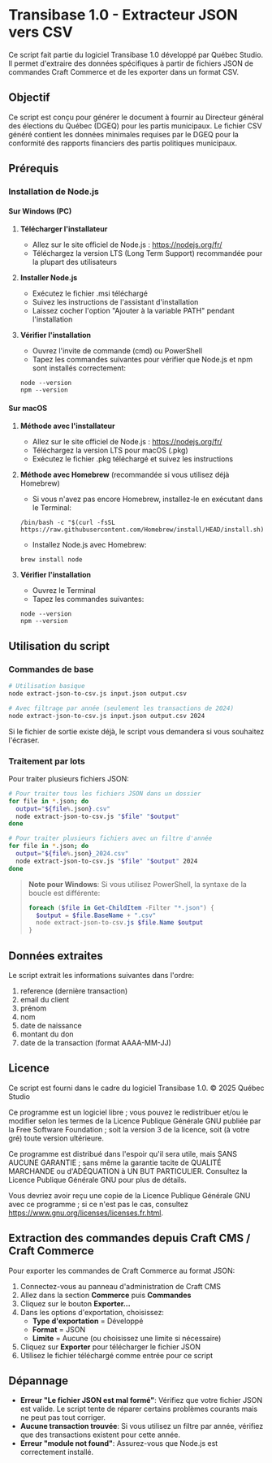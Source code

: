 # Transibase 1.0 - Extracteur JSON vers CSV

Ce script fait partie du logiciel Transibase 1.0 développé par Québec Studio.
Il permet d'extraire des données spécifiques à partir de fichiers JSON de commandes Craft Commerce et de les exporter dans un format CSV.

## Objectif

Ce script est conçu pour générer le document à fournir au Directeur général des élections du Québec (DGEQ) pour les partis municipaux. Le fichier CSV généré contient les données minimales requises par le DGEQ pour la conformité des rapports financiers des partis politiques municipaux.

## Prérequis

### Installation de Node.js

#### Sur Windows (PC)

1. **Télécharger l'installateur**
   - Allez sur le site officiel de Node.js : https://nodejs.org/fr/
   - Téléchargez la version LTS (Long Term Support) recommandée pour la plupart des utilisateurs
   
2. **Installer Node.js**
   - Exécutez le fichier .msi téléchargé
   - Suivez les instructions de l'assistant d'installation
   - Laissez cocher l'option "Ajouter à la variable PATH" pendant l'installation
   
3. **Vérifier l'installation**
   - Ouvrez l'invite de commande (cmd) ou PowerShell
   - Tapez les commandes suivantes pour vérifier que Node.js et npm sont installés correctement:
   ```
   node --version
   npm --version
   ```

#### Sur macOS

1. **Méthode avec l'installateur**
   - Allez sur le site officiel de Node.js : https://nodejs.org/fr/
   - Téléchargez la version LTS pour macOS (.pkg)
   - Exécutez le fichier .pkg téléchargé et suivez les instructions
   
2. **Méthode avec Homebrew** (recommandée si vous utilisez déjà Homebrew)
   - Si vous n'avez pas encore Homebrew, installez-le en exécutant dans le Terminal:
   ```
   /bin/bash -c "$(curl -fsSL https://raw.githubusercontent.com/Homebrew/install/HEAD/install.sh)"
   ```
   - Installez Node.js avec Homebrew:
   ```
   brew install node
   ```
   
3. **Vérifier l'installation**
   - Ouvrez le Terminal
   - Tapez les commandes suivantes:
   ```
   node --version
   npm --version
   ```

## Utilisation du script

### Commandes de base

```bash
# Utilisation basique
node extract-json-to-csv.js input.json output.csv

# Avec filtrage par année (seulement les transactions de 2024)
node extract-json-to-csv.js input.json output.csv 2024
```

Si le fichier de sortie existe déjà, le script vous demandera si vous souhaitez l'écraser.

### Traitement par lots

Pour traiter plusieurs fichiers JSON:

```bash
# Pour traiter tous les fichiers JSON dans un dossier
for file in *.json; do
  output="${file%.json}.csv"
  node extract-json-to-csv.js "$file" "$output"
done

# Pour traiter plusieurs fichiers avec un filtre d'année
for file in *.json; do
  output="${file%.json}_2024.csv"
  node extract-json-to-csv.js "$file" "$output" 2024
done
```

> **Note pour Windows**: Si vous utilisez PowerShell, la syntaxe de la boucle est différente:
> ```powershell
> foreach ($file in Get-ChildItem -Filter "*.json") {
>   $output = $file.BaseName + ".csv"
>   node extract-json-to-csv.js $file.Name $output
> }
> ```

## Données extraites

Le script extrait les informations suivantes dans l'ordre:

1. reference (dernière transaction)
2. email du client
3. prénom
4. nom
5. date de naissance
6. montant du don
7. date de la transaction (format AAAA-MM-JJ)

## Licence

Ce script est fourni dans le cadre du logiciel Transibase 1.0.
© 2025 Québec Studio

Ce programme est un logiciel libre ; vous pouvez le redistribuer et/ou le modifier selon les termes de la Licence Publique Générale GNU publiée par la Free Software Foundation ; soit la version 3 de la licence, soit (à votre gré) toute version ultérieure.

Ce programme est distribué dans l'espoir qu'il sera utile, mais SANS AUCUNE GARANTIE ; sans même la garantie tacite de QUALITÉ MARCHANDE ou d'ADÉQUATION à UN BUT PARTICULIER. Consultez la Licence Publique Générale GNU pour plus de détails.

Vous devriez avoir reçu une copie de la Licence Publique Générale GNU avec ce programme ; si ce n'est pas le cas, consultez <https://www.gnu.org/licenses/licenses.fr.html>.

## Extraction des commandes depuis Craft CMS / Craft Commerce

Pour exporter les commandes de Craft Commerce au format JSON:

1. Connectez-vous au panneau d'administration de Craft CMS
2. Allez dans la section **Commerce** puis **Commandes**
3. Cliquez sur le bouton **Exporter...**
4. Dans les options d'exportation, choisissez:
   - **Type d'exportation** = Développé
   - **Format** = JSON
   - **Limite** = Aucune (ou choisissez une limite si nécessaire)
5. Cliquez sur **Exporter** pour télécharger le fichier JSON
6. Utilisez le fichier téléchargé comme entrée pour ce script

## Dépannage

- **Erreur "Le fichier JSON est mal formé"**: Vérifiez que votre fichier JSON est valide. Le script tente de réparer certains problèmes courants mais ne peut pas tout corriger.
- **Aucune transaction trouvée**: Si vous utilisez un filtre par année, vérifiez que des transactions existent pour cette année.
- **Erreur "module not found"**: Assurez-vous que Node.js est correctement installé.